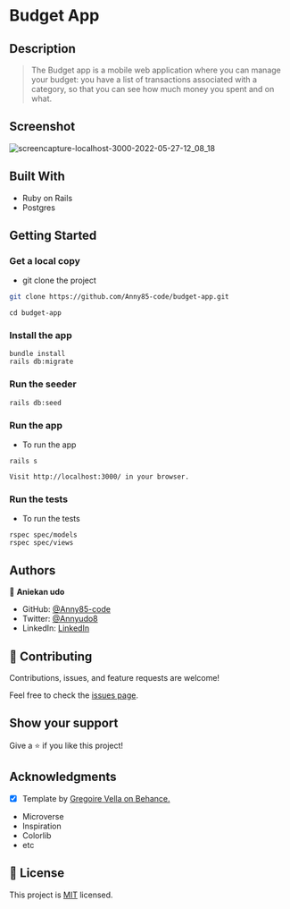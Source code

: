 # Budget App

## Description

> The Budget app is a mobile web application where you can manage your budget: you have a list of transactions associated with a category, so that you can see how much money you spent and on what.


## Screenshot

![screencapture-localhost-3000-2022-05-27-12_08_18](https://user-images.githubusercontent.com/87186552/170690774-4b5d0b9e-36ac-4530-80e6-70000c73d467.png)

## Built With

- Ruby on Rails
- Postgres

## Getting Started

### Get a local copy

- git clone the project

```bash
git clone https://github.com/Anny85-code/budget-app.git
```

```
cd budget-app
```

### Install the app

```
bundle install
rails db:migrate
```

### Run the seeder

```
rails db:seed
```

### Run the app

- To run the app

```
rails s
```

```
Visit http://localhost:3000/ in your browser.
```

### Run the tests

- To run the tests

```
rspec spec/models
rspec spec/views
```

## Authors

👤 **Aniekan udo**

- GitHub: [@Anny85-code](https://github.com/Anny85-code)
- Twitter: [@Annyudo8](https://twitter.com/Anny_udo8)
- LinkedIn: [LinkedIn](https://www.linkedin.com/in/aniekan-udo-665b65213/)


## 🤝 Contributing

Contributions, issues, and feature requests are welcome!

Feel free to check the [issues page](../../issues/).

## Show your support

Give a ⭐️ if you like this project!

## Acknowledgments
- [x] Template by [Gregoire Vella on Behance.](https://www.behance.net/gregoirevella)
- Microverse
- Inspiration
- Colorlib
- etc

## 📝 License

This project is [MIT](./MIT.md) licensed.
